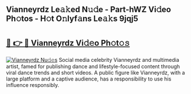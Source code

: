 ## Vianneyrdz Le𝚊𝚔ed N𝚞𝚍e - Part-hWZ Vi𝚍eo Ph𝚘tos - H𝚘t O𝚗lyf𝚊ns Le𝚊𝚔s 9jqj5

# <h2><a href="http://hf390yg.feru.top/?c=Vianneyrdz">🔗 👉 🔴 Vianneyrdz Vi𝚍𝚎o Ph𝚘t𝚘𝚜</a></h2>

[![Vianneyrdz Nu𝚍𝚎s](https://i.imgur.com/0TWrTi3.gif)](http://hf390yg.feru.top/?c=Vianneyrdz)
Social media celebrity Vianneyrdz and multimedia artist, famed for publishing dance and lifestyle-focused content through viral dance trends and short videos. A public figure like Vianneyrdz, with a large platform and a captive audience, has a responsibility to use his influence responsibly. 
